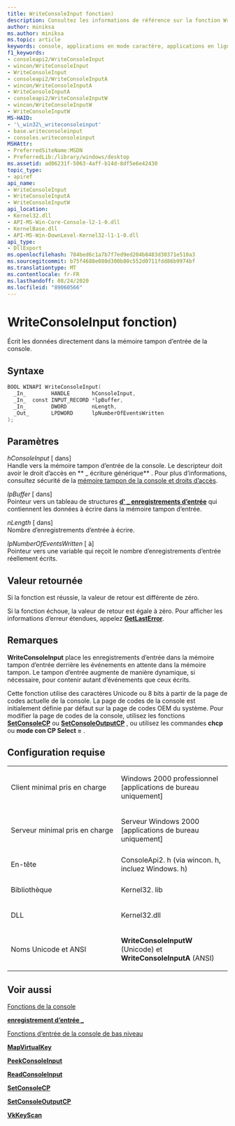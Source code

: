 ```yaml
---
title: WriteConsoleInput fonction)
description: Consultez les informations de référence sur la fonction WriteConsoleInput, qui écrit les données directement dans la mémoire tampon d’entrée de la console.
author: miniksa
ms.author: miniksa
ms.topic: article
keywords: console, applications en mode caractère, applications en ligne de commande, applications Terminal Server, API de console
f1_keywords:
- consoleapi2/WriteConsoleInput
- wincon/WriteConsoleInput
- WriteConsoleInput
- consoleapi2/WriteConsoleInputA
- wincon/WriteConsoleInputA
- WriteConsoleInputA
- consoleapi2/WriteConsoleInputW
- wincon/WriteConsoleInputW
- WriteConsoleInputW
MS-HAID:
- '\_win32\_writeconsoleinput'
- base.writeconsoleinput
- consoles.writeconsoleinput
MSHAttr:
- PreferredSiteName:MSDN
- PreferredLib:/library/windows/desktop
ms.assetid: ad06231f-5063-4aff-b14d-8df5e6e42430
topic_type:
- apiref
api_name:
- WriteConsoleInput
- WriteConsoleInputA
- WriteConsoleInputW
api_location:
- Kernel32.dll
- API-MS-Win-Core-Console-l2-1-0.dll
- KernelBase.dll
- API-MS-Win-DownLevel-Kernel32-l1-1-0.dll
api_type:
- DllExport
ms.openlocfilehash: 784bed6c1a7b7f7ed9ed204b8483d30371e510a3
ms.sourcegitcommit: b75f4688e080d300b80c552d0711fdd86b9974bf
ms.translationtype: MT
ms.contentlocale: fr-FR
ms.lasthandoff: 08/24/2020
ms.locfileid: "89060566"
---
```

# <a name="writeconsoleinput-function"></a>WriteConsoleInput fonction)


Écrit les données directement dans la mémoire tampon d’entrée de la console.

<a name="syntax"></a>Syntaxe
------

```C
BOOL WINAPI WriteConsoleInput(
  _In_        HANDLE       hConsoleInput,
  _In_  const INPUT_RECORD *lpBuffer,
  _In_        DWORD        nLength,
  _Out_       LPDWORD      lpNumberOfEventsWritten
);
```

<a name="parameters"></a>Paramètres
----------

*hConsoleInput* \[ dans\]  
Handle vers la mémoire tampon d’entrée de la console. Le descripteur doit avoir le droit d’accès en ** \_ écriture générique** . Pour plus d’informations, consultez sécurité de la [mémoire tampon de la console et droits d’accès](console-buffer-security-and-access-rights.md).

*lpBuffer* \[ dans\]  
Pointeur vers un tableau de structures [**d' \_ enregistrements d’entrée**](input-record-str.md) qui contiennent les données à écrire dans la mémoire tampon d’entrée.

*nLength* \[ dans\]  
Nombre d’enregistrements d’entrée à écrire.

*lpNumberOfEventsWritten* \[ à\]  
Pointeur vers une variable qui reçoit le nombre d’enregistrements d’entrée réellement écrits.

<a name="return-value"></a>Valeur retournée
------------

Si la fonction est réussie, la valeur de retour est différente de zéro.

Si la fonction échoue, la valeur de retour est égale à zéro. Pour afficher les informations d’erreur étendues, appelez [**GetLastError**](https://msdn.microsoft.com/library/windows/desktop/ms679360).

<a name="remarks"></a>Remarques
-------

**WriteConsoleInput** place les enregistrements d’entrée dans la mémoire tampon d’entrée derrière les événements en attente dans la mémoire tampon. Le tampon d’entrée augmente de manière dynamique, si nécessaire, pour contenir autant d’événements que ceux écrits.

Cette fonction utilise des caractères Unicode ou 8 bits à partir de la page de codes actuelle de la console. La page de codes de la console est initialement définie par défaut sur la page de codes OEM du système. Pour modifier la page de codes de la console, utilisez les fonctions [**SetConsoleCP**](setconsolecp.md) ou [**SetConsoleOutputCP**](setconsoleoutputcp.md) , ou utilisez les commandes **chcp** ou **mode con CP Select =** .

<a name="requirements"></a>Configuration requise
------------

<table>
<colgroup>
<col width="50%" />
<col width="50%" />
</colgroup>
<tbody>
<tr class="odd">
<td><p>Client minimal pris en charge</p></td>
<td><p>Windows 2000 professionnel [applications de bureau uniquement]</p></td>
</tr>
<tr class="even">
<td><p>Serveur minimal pris en charge</p></td>
<td><p>Serveur Windows 2000 [applications de bureau uniquement]</p></td>
</tr>
<tr class="odd">
<td><p>En-tête</p></td>
<td>ConsoleApi2. h (via wincon. h, incluez Windows. h)</td>
</tr>
<tr class="even">
<td><p>Bibliothèque</p></td>
<td>Kernel32. lib</td>
</tr>
<tr class="odd">
<td><p>DLL</p></td>
<td>Kernel32.dll</td>
</tr>
<tr class="even">
<td><p>Noms Unicode et ANSI</p></td>
<td><p><strong>WriteConsoleInputW</strong> (Unicode) et <strong>WriteConsoleInputA</strong> (ANSI)</p></td>
</tr>
<tr class="odd">
</tr>
<tr class="even">
</tr>
<tr class="odd">
</tr>
<tr class="even">
</tr>
</tbody>
</table>

## <a name="span-idsee_alsospansee-also"></a><span id="see_also"></span>Voir aussi


[Fonctions de la console](console-functions.md)

[**enregistrement d’entrée \_**](input-record-str.md)

[Fonctions d’entrée de la console de bas niveau](low-level-console-input-functions.md)

[**MapVirtualKey**](https://msdn.microsoft.com/library/windows/desktop/ms646306)

[**PeekConsoleInput**](peekconsoleinput.md)

[**ReadConsoleInput**](readconsoleinput.md)

[**SetConsoleCP**](setconsolecp.md)

[**SetConsoleOutputCP**](setconsoleoutputcp.md)

[**VkKeyScan**](https://msdn.microsoft.com/library/windows/desktop/ms646329)

 

 




